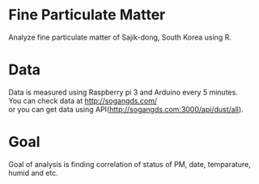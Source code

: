 # Fine Particulate Matter
Analyze fine particulate matter of Sajik-dong, South Korea using R.

# Data
Data is measured using Raspberry pi 3 and Arduino every 5 minutes.<br>
You can check data at http://sogangds.com/<br>
or you can get data using API(http://sogangds.com:3000/api/dust/all).

# Goal
Goal of analysis is finding correlation of status of PM, date, temparature, humid and etc.
